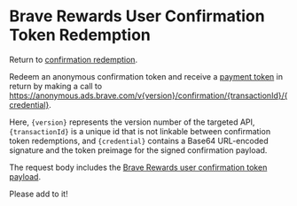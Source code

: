 # Brave Rewards User Confirmation Token Redemption

Return to [confirmation redemption](../../../utility/redeem_confirmation/README.md).

Redeem an anonymous confirmation token and receive a [payment token](../../redeem_payment_tokens/README.md) in return by making a call to https://anonymous.ads.brave.com/v{version}/confirmation/{transactionId}/{credential}.

Here, `{version}` represents the version number of the targeted API, `{transactionId}` is a unique id that is not linkable between confirmation token redemptions, and `{credential}` contains a Base64 URL-encoded signature and the token preimage for the signed confirmation payload.

The request body includes the [Brave Rewards user confirmation token payload](../../../confirmations/reward/README.md).

Please add to it!
